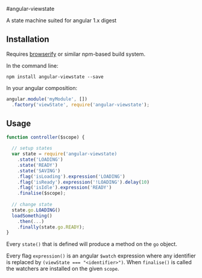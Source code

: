 #angular-viewstate

A state machine suited for angular 1.x digest

## Installation

Requires [browserify](http://browserify.org/) or similar npm-based build system.

In the command line:

```
npm install angular-viewstate --save
```

In your angular composition:

```javascript
angular.module('myModule', [])
  .factory('viewState', require('angular-viewstate');
```

## Usage

```javascript
function controller($scope) {

  // setup states
  var state = require('angular-viewstate)
    .state('LOADING')
    .state('READY')
    .state('SAVING')
    .flag('isLoading').expression('LOADING')
    .flag('isReady').expression('!LOADING').delay(10)
    .flag('isIdle').expression('READY')
    .finalise($scope);
    
  // change state
  state.go.LOADING()
  loadSomething()
    .then(...)
    .finally(state.go.READY);
}
```

Every `state()` that is defined will produce a method on the `go` object.

Every flag `expression()` is an angular `$watch` expression where any identifier is replaced by
`(viewState === "<identifier>")`. When `finalise()` is called the watchers are installed on the given `scope`.
